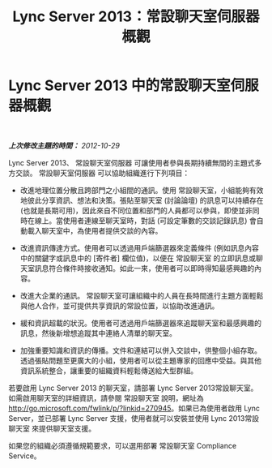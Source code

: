 ﻿---
title: Lync Server 2013：常設聊天室伺服器概觀
TOCTitle: 常設聊天室伺服器概觀
ms:assetid: 23f7c886-304d-495a-ae70-3cbb44241acd
ms:mtpsurl: https://technet.microsoft.com/zh-tw/library/Gg425717(v=OCS.15)
ms:contentKeyID: 49290349
ms.date: 08/10/2015
mtps_version: v=OCS.15
ms.translationtype: HT
---

# Lync Server 2013 中的常設聊天室伺服器概觀

 

_**上次修改主題的時間：** 2012-10-29_

Lync Server 2013、 常設聊天室伺服器 可讓使用者參與長期持續無間的主題式多方交談。 常設聊天室伺服器 可以協助組織進行下列項目：

  - 改進地理位置分散且跨部門之小組間的通訊。使用 常設聊天室，小組能夠有效地彼此分享資訊、想法和決策。張貼至聊天室 (討論論壇) 的訊息可以持續存在 (也就是長期可用)，因此來自不同位置和部門的人員都可以參與，即使並非同時在線上。當使用者連線至聊天室時，對話 (可設定筆數的交談記錄訊息) 會自動載入聊天室中，為使用者提供交談的內容。

  - 改進資訊傳達方式。使用者可以透過用戶端篩選器來定義條件 (例如訊息內容中的關鍵字或訊息中的 \[寄件者\] 欄位值)，以便在 常設聊天室 的立即訊息或聊天室訊息符合條件時接收通知。如此一來，使用者可以即時得知最感興趣的內容。

  - 改進大企業的通訊。 常設聊天室可讓組織中的人員在長時間進行主題方面輕鬆與他人合作，並可提供共享資訊的常設位置，以協助改進通訊。

  - 緩和資訊超載的狀況。使用者可透過用戶端篩選器來追蹤聊天室和最感興趣的訊息，然後新增想追蹤其中連絡人清單的聊天室。

  - 加強重要知識和資訊的傳播。文件和連結可以併入交談中，供整個小組存取。透過張貼問題至更廣大的小組，使用者可以從主題專家的回應中受益。與其他資訊系統整合，讓重要的組織資料輕鬆傳送給大型群組。

若要啟用 Lync Server 2013 的聊天室，請部署 Lync Server 2013常設聊天室。如需啟用聊天室的詳細資訊，請參閱 常設聊天室 說明，網址為 <http://go.microsoft.com/fwlink/p/?linkid=270945>。如果已為使用者啟用 Lync Server，並已部署 Lync Server 支援，使用者就可以安裝並使用 Lync 2013常設聊天室 來提供聊天室支援。

如果您的組織必須遵循規範要求，可以選用部署 常設聊天室 Compliance Service。

